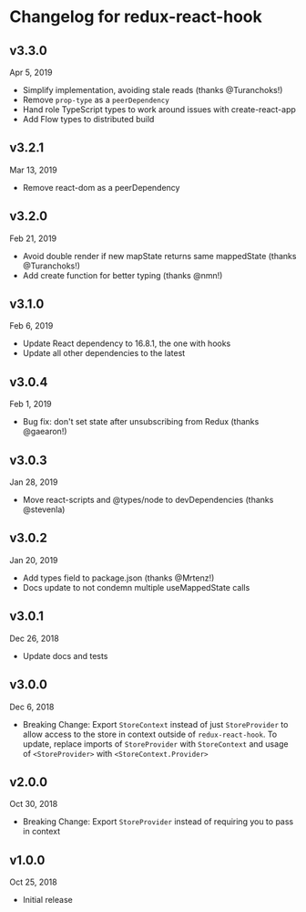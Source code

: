 # Changelog for redux-react-hook

## v3.3.0

Apr 5, 2019

- Simplify implementation, avoiding stale reads (thanks @Turanchoks!)
- Remove `prop-type` as a `peerDependency`
- Hand role TypeScript types to work around issues with create-react-app
- Add Flow types to distributed build

## v3.2.1

Mar 13, 2019

- Remove react-dom as a peerDependency

## v3.2.0

Feb 21, 2019

- Avoid double render if new mapState returns same mappedState (thanks @Turanchoks!)
- Add create function for better typing (thanks @nmn!)

## v3.1.0

Feb 6, 2019

- Update React dependency to 16.8.1, the one with hooks
- Update all other dependencies to the latest

## v3.0.4

Feb 1, 2019

- Bug fix: don't set state after unsubscribing from Redux (thanks @gaearon!)

## v3.0.3

Jan 28, 2019

- Move react-scripts and @types/node to devDependencies (thanks @stevenla)

## v3.0.2

Jan 20, 2019

- Add types field to package.json (thanks @Mrtenz!)
- Docs update to not condemn multiple useMappedState calls

## v3.0.1

Dec 26, 2018

- Update docs and tests

## v3.0.0

Dec 6, 2018

- Breaking Change: Export `StoreContext` instead of just `StoreProvider` to allow access to the store in context outside of `redux-react-hook`. To update, replace imports of `StoreProvider` with `StoreContext` and usage of `<StoreProvider>` with `<StoreContext.Provider>`

## v2.0.0

Oct 30, 2018

- Breaking Change: Export `StoreProvider` instead of requiring you to pass in context

## v1.0.0

Oct 25, 2018

- Initial release
